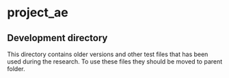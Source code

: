 # project_ae

## Development directory
This directory contains older versions and other test files that has been used during the research.
To use these files they should be moved to parent folder.